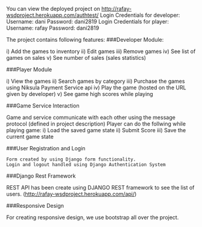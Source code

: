 

You can view the deployed project on http://rafay-wsdproject.herokuapp.com/authtest/
Login Credentials for developer:
Username: dani
Password: dani2819
Login Credentials for player:
Username: rafay
Password: dani2819

The project contains following features:
###Developer Module:

i) Add the games to inventory
ii) Edit games
iii) Remove games
iv) See list of games on sales 
v) See number of sales (sales statistics)


###Player Module

i) View the games
ii) Search games by category
iii) Purchase the games using Niksula Payment Service api
iv) Play the game (hosted on the URL given by developer) 
v) See game high scores while playing

###Game Service Interaction

Game and service communicate with each other using the message protocol (defined in project description) Player can do the follwing while playing game:
i) Load the saved game state 
ii) Submit Score
iii) Save the current game state

###User Registration and Login

    Form created by using Django form functionality.
    Login and logout handled using Django Authentication System

###Django Rest Framework

REST API has been create using DJANGO REST framework to see the list of users. (http://rafay-wsdproject.herokuapp.com/api/)

###Responsive Design

For creating responsive design, we use bootstrap all over the project.
